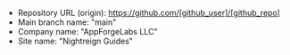 - Repository URL (origin): https://github.com/[github_user]/[github_repo]
- Main branch name: "main"
- Company name: "AppForgeLabs LLC"
- Site name: "Nightreign Guides"